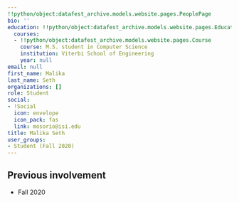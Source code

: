 ```yaml
---
!!python/object:datafest_archive.models.website.pages.PeoplePage
bio: ''
education: !!python/object:datafest_archive.models.website.pages.Education
  courses:
  - !!python/object:datafest_archive.models.website.pages.Course
    course: M.S. student in Computer Science
    institution: Viterbi School of Engineering
    year: null
email: null
first_name: Malika
last_name: Seth
organizations: []
role: Student
social:
- !Social
  icon: envelope
  icon_pack: fas
  link: mosorio@isi.edu
title: Malika Seth
user_groups:
- Student (Fall 2020)
---
```



## Previous involvement

* Fall 2020

